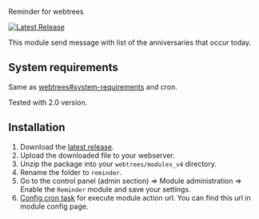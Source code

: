 Reminder for webtrees

[![Latest Release](https://img.shields.io/github/release/UksusoFF/webtrees-reminder.svg)](https://github.com/UksusoFF/webtrees-reminder/releases/latest)

This module send message with list of the anniversaries that occur today.

## System requirements
Same as [webtrees#system-requirements](https://github.com/fisharebest/webtrees#system-requirements) and cron.

Tested with 2.0 version.

## Installation
1. Download the [latest release](https://github.com/UksusoFF/webtrees-reminder/releases/latest).
1. Upload the downloaded file to your webserver.
1. Unzip the package into your `webtrees/modules_v4` directory.
1. Rename the folder to `reminder`.
1. Go to the control panel (admin section) => Module administration => Enable the `Reminder` module and save your settings.
1. [Config cron task](https://www.google.ru/search?ie=UTF-8&hl=ru&q=how%20to%20config%20cron%20task&gws_rd=ssl) for execute module action url.
You can find this url in module config page.
